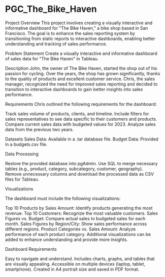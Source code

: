 # PGC_The_Bike_Haven

Project Overview This project involves creating a visually interactive and informative dashboard for "The Bike Haven," a bike shop based in San Francisco. The goal is to enhance the sales reporting system by transitioning from static reports to interactive dashboards, enabling better understanding and tracking of sales performance.

Problem Statement Create a visually interactive and informative dashboard of sales data for "The Bike Haven" in Tableau.

Description John, the owner of The Bike Haven, started the shop out of his passion for cycling. Over the years, the shop has grown significantly, thanks to the quality of products and excellent customer service. Chris, the sales manager, recognized the need for improved sales reporting and decided to transition to interactive dashboards to gain better insights into sales performance.

Requirements Chris outlined the following requirements for the dashboard:

Track sales volume of products, clients, and timeline. Include filters for sales representatives to see data specific to their customers and products. Compare current sales data with budgeted values for 2023. Analyze sales data from the previous two years.

Datasets Sales Data: Available in a .tar database file. Budget Data: Provided in a budgets.csv file.

Data Processing

Restore the provided database into pgAdmin. Use SQL to merge necessary tables (e.g., product, category, subcategory, customer, geography). Remove unnecessary columns and download the processed data as CSV files for Tableau.

Visualizations

The dashboard must include the following visualizations:

Top 10 Products by Sales Amount: Identify products generating the most revenue. Top 10 Customers: Recognize the most valuable customers. Sales Figures vs. Budget: Compare actual sales to budgeted sales for each month. Sales Figures by Region/City: Show sales performance across different regions. Product Categories vs. Sales Amount: Analyze performance of each product category. Additional visualizations can be added to enhance understanding and provide more insights.

Dashboard Requirements

Easy to navigate and understand. Includes charts, graphs, and tables that are visually appealing. Accessible on multiple devices (laptop, tablet, smartphone). Created in A4 portrait size and saved in PDF format.
